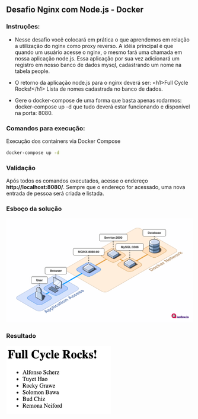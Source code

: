 ## Desafio Nginx com Node.js - Docker

### Instruções:

- Nesse desafio você colocará em prática o que aprendemos em relação a utilização do nginx como proxy reverso. A idéia principal é que quando um usuário acesse o nginx, o mesmo fará uma chamada em nossa aplicação node.js. Essa aplicação por sua vez adicionará um registro em nosso banco de dados mysql, cadastrando um nome na tabela people.

- O retorno da aplicação node.js para o nginx deverá ser:
&lt;h1>Full Cycle Rocks!&lt;/h1>
Lista de nomes cadastrada no banco de dados.

- Gere o docker-compose de uma forma que basta apenas rodarmos: docker-compose up -d que tudo deverá estar funcionando e disponível na porta: 8080.

### Comandos para execução:

Execução dos containers via Docker Compose
```sh
docker-compose up -d
```

### Validação

Após todos os comandos executados, acesse o endereço **http://localhost:8080/**. Sempre que o endereço for acessado, uma nova entrada de pessoa será criada e listada.

### Esboço da solução

![Esboço](/.github/esboco.png)

### Resultado

![Esboço](/.github/resultado_list.png)
